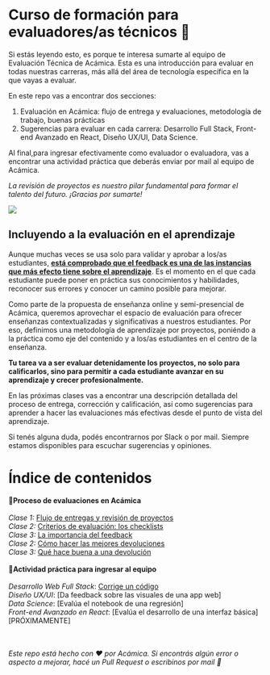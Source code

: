 # Curso de formación para evaluadores/as técnicos :rocket:

Si estás leyendo esto, es porque te interesa sumarte al equipo de Evaluación Técnica de Acámica. Esta es una introducción para evaluar en todas nuestras carreras, más allá del área de tecnología específica en la que vayas a evaluar.

En este repo vas a encontrar dos secciones:
1. Evaluación en Acámica: flujo de entrega y evaluaciones, metodología de trabajo, buenas prácticas
2. Sugerencias para evaluar en cada carrera: Desarrollo Full Stack, Front-end Avanzado en React, Diseño UX/UI, Data Science.

Al final,para ingresar efectivamente como evaluador o evaluadora, vas a encontrar una actividad práctica que deberás enviar por mail al equipo de Acámica.

*La revisión de proyectos es nuestro pilar fundamental para formar el talento del futuro. ¡Gracias por sumarte!*

![][1]

## Incluyendo a la evaluación en el aprendizaje

Aunque muchas veces se usa solo para validar y aprobar a los/as estudiantes, **[está comprobado que el feedback es una de las instancias que más efecto tiene sobre el aprendizaje][11]**. Es el momento en el que cada estudiante puede poner en práctica sus conocimientos y habilidades, reconocer sus errores y conocer un camino posible para mejorar.

Como parte de la propuesta de enseñanza online y semi-presencial de Acámica, queremos aprovechar el espacio de evaluación para ofrecer enseñanzas contextualizadas y significativas a nuestros estudiantes. Por eso, definimos una metodología de aprendizaje por proyectos, poniéndo a la práctica como eje del contenido y a los/as estudiantes en el centro de la enseñanza.

**Tu tarea va a ser evaluar detenidamente los proyectos, no solo para calificarlos, sino para permitir a cada estudiante avanzar en su aprendizaje y crecer profesionalmente.**

En las próximas clases vas a encontrar una descripción detallada del proceso de entrega, corrección y calificación, así como sugerencias para aprender a hacer las evaluaciones más efectivas desde el punto de vista del aprendizaje.

Si tenés alguna duda, podés encontrarnos por Slack o por mail. Siempre estamos disponibles para escuchar sugerencias y opiniones.

[1]: https://cimg.acamica.com/acamicaplus/plus-6.jpg
[11]: https://visible-learning.org/hattie-ranking-influences-effect-sizes-learning-achievement/hattie-ranking-teaching-effects/

# Índice de contenidos

:small_blue_diamond:**Proceso de evaluaciones en Acámica**
<br>
<br>
*Clase 1:* [Flujo de entregas y revisión de proyectos][2]
<br>
*Clase 2:* [Criterios de evaluación: los checklists][4]
<br>
*Clase 3:* [La importancia del feedback][6]
<br>
*Clase 2:* [Cómo hacer las mejores devoluciones][7]
<br>
*Clase 3:* [Qué hace buena a una devolución][8]
<br>
<br>
:small_blue_diamond:**Actividad práctica para ingresar al equipo**
<br>
<br>
*Desarrollo Web Full Stack*: [Corrige un código][9]
<br>
*Diseño UX/UI*: [Da feedback sobre las visuales de una app web]
<br>
*Data Science*: [Evalúa el notebook de una regresión]
<br>
*Front-end Avanzado en React*: [Evalúa el desarrollo de una interfaz básica] [PRÓXIMAMENTE]
<br><br><br>

*Este repo está hecho con :heart: por Acámica. Si encontrás algún error o aspecto a mejorar, hacé un Pull Request o escribinos por mail :rocket:*


[1]: https://github.com/acamica/formacion-evaluadores-tecnicos/blob/master/clases/convertite-en-evaluador.md
[2]: https://github.com/acamica/formacion-evaluadores-tecnicos/blob/master/clases/flujo-de-entregas.md
[4]: https://github.com/acamica/formacion-evaluadores-tecnicos/blob/master/clases/el-checklist-de-evaluacion.md
[5]: https://github.com/acamica/formacion-evaluadores-tecnicos/blob/master/clases/devolucion.md
[6]: https://github.com/acamica/formacion-evaluadores-tecnicos/blob/master/clases/importancia-del-feedback.md
[7]: https://github.com/acamica/formacion-evaluadores-tecnicos/blob/master/clases/como-hacer-las-mejores-devoluciones.md
[8]: https://github.com/acamica/formacion-evaluadores-tecnicos/blob/master/clases/que-hace-buena-a-una-devolucion.md
[9]: https://github.com/acamica/formacion-evaluadores-tecnicos/blob/master/clases/actividad-corregi-un-codigo.md
[10]: https://github.com/acamica/formacion-evaluadores-tecnicos/blob/master/clases/solucion-corregi-un-codigo.md
